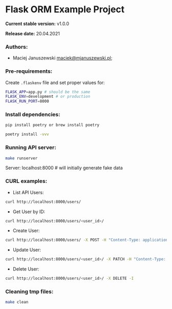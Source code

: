 Flask ORM Example Project
=========================

**Current stable version:** v1.0.0

**Release date:** 20.04.2021

### Authors:

* Maciej Januszewski <maciek@mjanuszewski.pl>;

### Pre-requirements:

Create `.flaskenv` file and set proper values for:

```bash
FLASK_APP=app.py # should be the same
FLASK_ENV=development # or production
FLASK_RUN_PORT=8000
```

### Install dependencies:

```bash
pip install poetry or brew install poetry

poetry install -vvv
```

### Running API server:

```bash
make runserver
```

Server: localhost:8000 # will initially generate fake data

### CURL examples:

* List API Users:

```bash
curl http://localhost:8000/users/
```

* Get User by ID:

```bash
curl http://localhost:8000/users/<user_id>/
```

* Create User:

```bash
curl http://localhost:8000/users/ -X POST -H "Content-Type: application/json" -d '{"email":"foo@bar.com", "name":"Lorem ipsum", "is_bot": 1}'
```

* Update User:

```bash
curl http://localhost:8000/users/<user_id>/ -X PATCH -H "Content-Type: application/json" -d '{"email":"foo2@bar.com", "name":"Ipsum Lorem", "is_bot": 0}'
```

* Delete User:

```bash
curl http://localhost:8000/users/<user_id>/ -X DELETE -I
```

### Cleaning tmp files:

```bash
make clean
```
